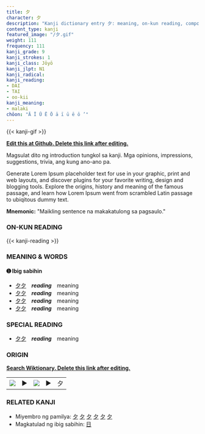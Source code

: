 ```yaml
---
title: 夕
character: 夕
description: "Kanji dictionary entry 夕: meaning, on-kun reading, compounds, origin, related kanji"
content_type: kanji
featured_image: "/夕.gif"
weight: 111
frequency: 111
kanji_grade: 9
kanji_strokes: 1
kanji_class: Jōyō
kanji_jlpt: N1
kanji_radical: 
kanji_reading: 
- DAI
- TAI
- oo-kii
kanji_meaning:
- malaki
chōon: "Ā Ī Ū Ē Ō ā ī ū ē ō ’"
---
```

[//]: # (Don't edit the line below. Kanji animated GIF code is automatically generated.)
{{< kanji-gif >}}

[//]: # (Edit below this line.)

**[Edit this at Github. Delete this link after editing.](https://github.com/tim0g/tim/tree/main/content/kanji/夕/index.md)**

Magsulat dito ng introduction tungkol sa kanji. Mga opinions, impressions, suggestions, trivia, ang kung ano-ano pa.

Generate Lorem Ipsum placeholder text for use in your graphic, print and web layouts, and discover plugins for your favorite writing, design and blogging tools. Explore the origins, history and meaning of the famous passage, and learn how Lorem Ipsum went from scrambled Latin passage to ubiqitous dummy text.
 
**Mnemonic:** "Maikling sentence na makakatulong sa pagsaulo."

### ON-KUN READING

[//]: # (Don't edit the line below. ON-KUN READING code is automatically generated.)
{{< kanji-reading >}}

### MEANING & WORDS

#### ➊ **Ibig sabihin**
  - [夕](../夕)[夕](../夕)　***reading***　meaning
  - [夕](../夕)[夕](../夕)　***reading***　meaning
  - [夕](../夕)[夕](../夕)　***reading***　meaning
  - [夕](../夕)[夕](../夕)　***reading***　meaning

### SPECIAL READING
  - [夕](../夕)[夕](../夕)　***reading***　meaning

### ORIGIN

**[Search Wiktionary. Delete this link after editing.](https://wiktionary.org/wiki/夕)**
<table class="kanji-table"><tr><td>
<img src="60px-夕-bronze.svg.png">
</td><td>▶</td><td>
<img src="60px-夕-oracle.svg.png">
</td><td>▶</td>
<td class="kanji-origin">夕</td>
</tr></table>

### RELATED KANJI
- Miyembro ng pamilya: [夕](../夕) [夕](../夕) [夕](../夕) [夕](../夕) [夕](../夕) [夕](../夕)
- Magkatulad ng ibig sabihin: [日](../日)
